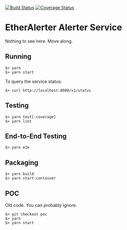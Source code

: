 [![Build Status](https://travis-ci.org/EtherAlerter/ea-alerter.svg?branch=master)](https://travis-ci.org/EtherAlerter/ea-alerter)
[![Coverage Status](https://coveralls.io/repos/github/EtherAlerter/ea-alerter/badge.svg?branch=master)](https://coveralls.io/github/EtherAlerter/ea-alerter?branch=master)

# EtherAlerter Alerter Service

Nothing to see here. Move along.

## Running

    $> yarn
    $> yarn start

To query the service status:

    $> curl http://localhost:8080/v1/status

## Testing

    $> yarn test[:coverage]
    $> yarn lint

## End-to-End Testing

    $> yarn e2e

## Packaging

    $> yarn build
    $> yarn start:container

## POC

Old code. You can probably ignore.

    $> git checkout poc
    $> yarn
    $> yarn start

